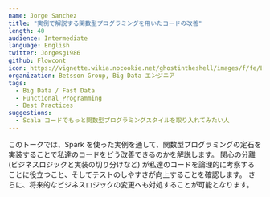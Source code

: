 ```yaml
---
name: Jorge Sanchez
title: "実例で解説する関数型プログラミングを用いたコードの改善"
length: 40
audience: Intermediate
language: English
twitter: Jorgesg1986
github: Flowcont
icon: https://vignette.wikia.nocookie.net/ghostintheshell/images/f/fe/Laughing_man.svg/revision/latest/scale-to-width-down/300?cb=20100909044445&path-prefix=en
organization: Betsson Group, Big Data エンジニア
tags:
  - Big Data / Fast Data
  - Functional Programming
  - Best Practices
suggestions:
  - Scala コードでもっと関数型プログラミングスタイルを取り入れてみたい人
---
```

このトークでは、Spark を使った実例を通して、関数型プログラミングの定石を実装することで私達のコードをどう改善できるのかを解説します。
関心の分離 (ビジネスロジックと実装の切り分けなど) が私達のコードを論理的に考察することに役立つこと、そしてテストのしやすさが向上することを確認します。
さらに、将来的なビジネスロジックの変更へも対処することが可能となります。
